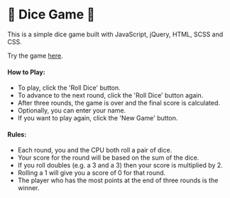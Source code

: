# 🎲 Dice Game 🎲
This is a simple dice game built with JavaScript, jQuery, HTML, SCSS and CSS.

Try the game [here](https://dhungdata.github.io/DiceGame/ "🎲 Dice Game 🎲").

#### How to Play:
* To play, click the 'Roll Dice' button.
* To advance to the next round, click the 'Roll Dice' button again.
* After three rounds, the game is over and the final score is calculated.
* Optionally, you can enter your name.
* If you want to play again, click the 'New Game' button.

#### Rules:
 * Each round, you and the CPU both roll a pair of dice.
 * Your score for the round will be based on the sum of the dice.
 * If you roll doubles (e.g. a 3 and a 3) then your score is multiplied by 2.
 * Rolling a 1 will give you a score of 0 for that round.
 * The player who has the most points at the end of three rounds is the winner.